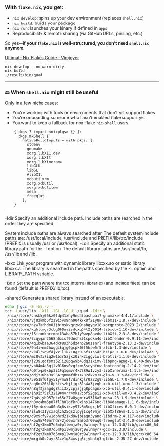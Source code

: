 
### With `flake.nix`, you get:

- `nix develop`: spins up your dev environment (replaces `shell.nix`)
- `nix build`: builds your package
- `nix run`: launches your binary if defined in `apps`
- Reproducibility & remote sharing (via GitHub URLs, pinning, etc.)

So yes—**if your `flake.nix` is well-structured, you don’t need `shell.nix` anymore**.

[Ultimate Nix Flakes Guide - Vimjoyer](https://youtu.be/JCeYq72Sko0)

```
nix develop --no-warn-dirty
nix build
./result/bin/quad
```

______________________________________________________________________

### 🔙 When `shell.nix` might still be useful

Only in a few niche cases:
- You're working with tools or environments that don’t yet support flakes
- You’re onboarding someone who hasn’t enabled flake support yet
- You want to keep a fallback for non-flake `nix-shell` users

```
    { pkgs ? import <nixpkgs> {} }:
      pkgs.mkShell {
        nativeBuildInputs = with pkgs; [
          stdenv
          gnumake
          xorg.libX11.dev
          xorg.libXft
          xorg.libXinerama
          libGLU
          libGL
          #libX11
          xcbutilxrm
          xorg.xcbutil
          xorg.xcbutilwm
          mesa
          freeglut
        ];
    }
```

______________________________________________________________________

-Idir
   Specify  an  additional include path. Include paths are searched in the
   order they are specified.

   System include paths are always  searched  after.  The  default  system
   include     paths    are:    /usr/local/include,    /usr/include    and
   PREFIX/lib/tcc/include. (PREFIX is usually /usr or /usr/local).
-Ldir
     Specify an additional static library path for the -l option. The
     default library paths are /usr/local/lib, /usr/lib and /lib.

 -lxxx
     Link your program with dynamic library libxxx.so or static library
     libxxx.a. The library is searched in the paths specified by the -L
     option and LIBRARY_PATH variable.

 -Bdir
     Set the path where the tcc internal libraries (and include files) can
     be found (default is PREFIX/lib/tcc).

 -shared
     Generate a shared library instead of an executable.

```bash
echo | gcc -E -Wp,-v -
tcc -L/usr/lib -lX11 -lGL -lGLU ./quad -Idir \
 /nix/store/cnsbbj66kz0fdp41xhy9nd45pashpai7-gnumake-4.4.1/include \
 /nix/store/vj8zbmb5fzz9i5vs9nn904k7x8f21y8w-libX11-1.8.7-dev/include \
 /nix/store/nzw7krhdm0ijbfmskvqrzw9nabqygv18-xorgproto-2023.2/include \
 /nix/store/kqhlcmgr3cbg8b8wvisdcxq34l2y0814-libxcb-1.16-dev/include \
 /nix/store/15irnnkhrrmbik3wba57h1y0wvp8avdw-libXft-2.3.8-dev/include \
 /nix/store/7cqygan2568h6aisf9dnchs01spdkn4d-libXrender-0.9.11-dev/include \
 /nix/store/4q1b6baa364dx88s3h5dz4np2a0zsnrl-freetype-2.13.2-dev/include \
 /nix/store/9a4ivnm2hwggi6qjg0gcpk05f5hsw5r5-zlib-1.3-dev/include \
 /nix/store/xkdlrvnwfdjvr1l1k718gr9knfs1s5dz-bzip2-1.0.8-dev/include \
 /nix/store/mz8v2i7iq2w1b3r5zjxz0i4k2iggviwl-brotli-1.1.0-dev/include \
 /nix/store/j239iqdfsmz527i28pqw9b48dq31kimv-libpng-apng-1.6.40-dev/include \
 /nix/store/vb04m4a3qjlv036nv0zgfzmr5scyhfnw-fontconfig-2.14.2-dev/include \
 /nix/store/q0fxqx0xbp3i19q1qmvr4k7389w1vzy3-libXinerama-1.1.5-dev/include \
 /nix/store/ddjzs8h43a55a2q0mmfdbzs732dk2m7a-glu-9.0.3-dev/include \
 /nix/store/5951hf0fgy51yvmw8f7dinkglr0z22g9-libGL-1.7.0-dev/include \
 /nix/store/aq6nx26kl0pkfrszhjljgz52s4a3jvqh-xcb-util-xrm-1.3/include \
 /nix/store/n8qf2jzagdg8lii3xycpjzjjq8pcagnx-xcb-util-0.4.1-dev/include \
 /nix/store/1h9ix75zl32190mvrr4mkz7cbf52gpi2-xcb-util-wm-0.4.2-dev/include \
 /nix/store/7q4sjyh957pkx55c27w8ygmcrw9316a5-mesa-23.1.9-dev/include \
 /nix/store/n0ycahm6p87fl7h0lgfkr8xlhs1476nc-libXdamage-1.1.6-dev/include \
 /nix/store/l6yr6cwpa00a3q6sikzy97z8m5cgxjh9-libXfixes-6.0.1-dev/include \
 /nix/store/ilw8c31ycxaql2h25qszlpyj1xq49mjn-libXxf86vm-1.1.5-dev/include \
 /nix/store/d9x9cfy7w1dphrd21kd9wjb1aqn3yanq-libdrm-2.4.117-dev/include \
 /nix/store/kpw9h740nrhdrv2jd6wxr8m2b3r09wq0-freeglut-3.4.0-dev/include \
 /nix/store/hf2gy3km07d5m0p1lwmja0rg9wlnmyr7-gcc-12.3.0/lib/gcc/x86_64-unknown-linux-gnu/12.3.0/include \
 /nix/store/hf2gy3km07d5m0p1lwmja0rg9wlnmyr7-gcc-12.3.0/include \
 /nix/store/hf2gy3km07d5m0p1lwmja0rg9wlnmyr7-gcc-12.3.0/lib/gcc/x86_64-unknown-linux-gnu/12.3.0/include-fixed \
 /nix/store/mrgib0s2ayr81xv1q84xsjg8ijybalq3-glibc-2.38-27-dev/include \
```

